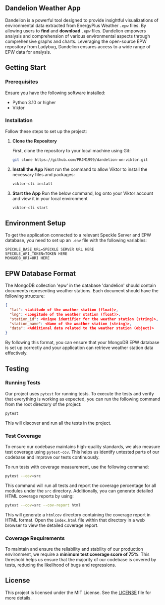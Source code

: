## Dandelion Weather App

Dandelion is a powerful tool designed to provide insightful visualizations of environmental data extracted from EnergyPlus Weather `.epw` files. By allowing users to **find** and **download** `.epw` files. Dandelion empowers analysis and comprehension of various environmental aspects through comprehensive graphs and charts. Leveraging the open-source EPW repository from Ladybug, Dandelion ensures access to a wide range of EPW data for analysis.

## Getting Start

### Prerequisites

Ensure you have the following software installed:

- Python 3.10 or higher
- Viktor

### Installation

Follow these steps to set up the project:

1. **Clone the Repository**

   First, clone the repository to your local machine using Git:

   ```sh
   git clone https://github.com/PRJM1999/dandelion-on-viktor.git
   ```

2. **Install the App**
    Next run the command to allow Viktor to install the necessary files and packages:

    ```sh
   viktor-cli install
   ```

3. **Start the App**
    Run the below command, log onto your Viktor account and view it in your local environment

    ```sh
   viktor-cli start
   ```

## Environment Setup

To get the application connected to a relevant Speckle Server and EPW database, you need to set up an `.env` file with the following variables:

```env
SPECKLE_BASE_URL=SPECKLE SERVER URL HERE
SPECKLE_API_TOKEN=TOKEN HERE
MONGODB_URI=URI HERE
```

## EPW Database Format

The MongoDB collection 'epw' in the database 'dandelion' should contain documents representing weather stations. Each document should have the following structure:

```json
{
  "lat": <Latitude of the weather station (float)>,
  "lng": <Longitude of the weather station (float)>,
  "station_id": <Unique identifier for the weather station (string)>,
  "station_name": <Name of the weather station (string)>,
  "data": <Additional data related to the weather station (object)>
}
```
By following this format, you can ensure that your MongoDB EPW database is set up correctly and your application can retrieve weather station data effectively.

## Testing

### Running Tests

Our project uses `pytest` for running tests. To execute the tests and verify that everything is working as expected, you can run the following command from the root directory of the project:

```sh
pytest
```

This will discover and run all the tests in the project.

### Test Coverage

To ensure our codebase maintains high-quality standards, we also measure test coverage using `pytest-cov`. This helps us identify untested parts of our codebase and improve our tests continuously.

To run tests with coverage measurement, use the following command:

```sh
pytest --cov=src
```

This command will run all tests and report the coverage percentage for all modules under the `src` directory. Additionally, you can generate detailed HTML coverage reports by using:

```sh
pytest --cov=src --cov-report html
```

This will generate a `htmlcov` directory containing the coverage report in HTML format. Open the `index.html` file within that directory in a web browser to view the detailed coverage report.

### Coverage Requirements

To maintain and ensure the reliability and stability of our production environment, we require a **minimum test coverage score of 75%**. This threshold helps us ensure that the majority of our codebase is covered by tests, reducing the likelihood of bugs and regressions.

## License

This project is licensed under the MIT License. See the [LICENSE](LICENSE) file for more details.